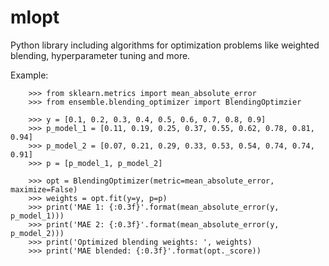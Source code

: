 # mlopt

Python library including algorithms for optimization problems like weighted blending, hyperparameter tuning and more.

Example:

        >>> from sklearn.metrics import mean_absolute_error
        >>> from ensemble.blending_optimizer import BlendingOptimzier

        >>> y = [0.1, 0.2, 0.3, 0.4, 0.5, 0.6, 0.7, 0.8, 0.9]
        >>> p_model_1 = [0.11, 0.19, 0.25, 0.37, 0.55, 0.62, 0.78, 0.81, 0.94]
        >>> p_model_2 = [0.07, 0.21, 0.29, 0.33, 0.53, 0.54, 0.74, 0.74, 0.91]
        >>> p = [p_model_1, p_model_2]

        >>> opt = BlendingOptimizer(metric=mean_absolute_error, maximize=False)
        >>> weights = opt.fit(y=y, p=p)
        >>> print('MAE 1: {:0.3f}'.format(mean_absolute_error(y, p_model_1)))
        >>> print('MAE 2: {:0.3f}'.format(mean_absolute_error(y, p_model_2)))
        >>> print('Optimized blending weights: ', weights)
        >>> print('MAE blended: {:0.3f}'.format(opt._score))
